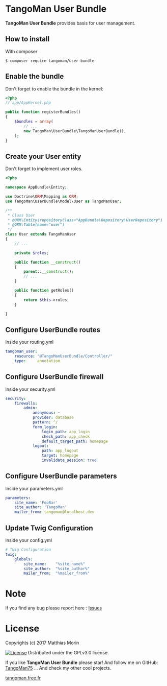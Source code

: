 TangoMan User Bundle
====================

**TangoMan User Bundle** provides basis for user management.


How to install
--------------

With composer

```console
$ composer require tangoman/user-bundle
```


Enable the bundle
-----------------

Don't forget to enable the bundle in the kernel:

```php
<?php
// app/AppKernel.php

public function registerBundles()
{
    $bundles = array(
        // ...
        new TangoMan\UserBundle\TangoManUserBundle(),
    );
}
```


Create your User entity
-----------------------

Don't forget to implement user roles.

```php
<?php

namespace AppBundle\Entity;

use Doctrine\ORM\Mapping as ORM;
use TangoMan\UserBundle\Model\User as TangoManUser;

/**
 * Class User
 * @ORM\Entity(repositoryClass="AppBundle\Repository\UserRepository")
 * @ORM\Table(name="user")
 */
class User extends TangoManUser
{
    // ...

    private $roles;

    public function __construct()
    {
        parent::__construct();
        // ...
    }

    public function getRoles()
    {
        return $this->roles;
    }

}
```


Configure UserBundle routes
---------------------------

Inside your routing.yml

```yaml
tangoman_user:
    resource: "@TangoManUserBundle/Controller/"
    type:     annotation
```


Configure UserBundle firewall
-----------------------------

Inside your security.yml

```yaml
security:
    firewalls:
        admin:
            anonymous: ~
            provider: database
            pattern: ^/
            form_login:
                login_path: app_login
                check_path: app_check
                default_target_path: homepage
            logout:
                path: app_logout
                target: homepage
                invalidate_session: true
```


Configure UserBundle parameters
-------------------------------

Inside your parameters.yml

```yaml
parameters:
    site_name: 'FooBar'
    site_author: 'TangoMan'
    mailer_from: tangoman@localhost.dev
```


Update Twig Configuration
-------------------------

Inside your config.yml

```yaml
# Twig Configuration
twig:
    globals:
        site_name:    "%site_name%"
        site_author:  "%site_author%"
        mailer_from:  "%mailer_from%"
```

Note
====

If you find any bug please report here : [Issues](https://github.com/TangoMan75/UserBundle/issues/new)

License
=======

Copyrights (c) 2017 Matthias Morin

[![License][license-GPL]][license-url]
Distributed under the GPLv3.0 license.

If you like **TangoMan User Bundle** please star!
And follow me on GitHub: [TangoMan75](https://github.com/TangoMan75)
... And check my other cool projects.

[tangoman.free.fr](http://tangoman.free.fr)

[license-GPL]: https://img.shields.io/badge/Licence-GPLv3.0-green.svg
[license-MIT]: https://img.shields.io/badge/Licence-MIT-green.svg
[license-url]: LICENSE
